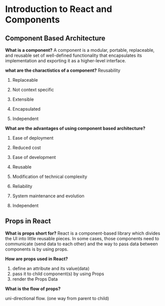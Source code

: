 # **Introduction to React and Components**

## Component Based Architecture

**What is a component?**
A component is a modular, portable, replaceable, and reusable set of well-defined functionality that encapsulates its implementation and exporting it as a higher-level interface.

**what are the charactistics of a component?**
Reusability

1. Replaceable

2. Not context specific

3. Extensible

4. Encapsulated

5. Independent

 **What are the advantages of using component based architecture?**

1. Ease of deployment
2. Reduced cost

3. Ease of development
4. Reusable

5. Modification of technical complexity

6. Reliability
7. System maintenance and evolution

8. Independent

## Props  in React

**What is props short for?**
React is a component-based library which divides the UI into little reusable pieces. In some cases, those components need to communicate (send data to each other) and the way to pass data between components is by using props.

**How are props used in React?**

1. define an attribute and its value(data)
2. pass it to child component(s) by using Props
3. render the Props Data

**What is the flow of props?**

uni-directional flow. (one way from parent to child)

